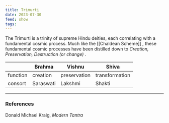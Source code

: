 ```yaml
---
title: Trimurti
date: 2023-07-30
feed: show
tags:
---
```


The Trimurti is a trinity of supreme Hindu deities, each correlating with a fundamental cosmic process. Much like the [[Chaldean Scheme]] , these fundamental cosmic processes have been distilled down to _Creation, Preservation, Destruction (or change)_ .

|          | Brahma | Vishnu | Shiva |
|---------|----------|-------|-------|
|function| creation | preservation | transformation|
|consort | Saraswati | Lakshmi | Shakti |


___
### References

Donald Michael Kraig, *Modern Tantra*
